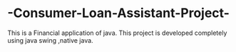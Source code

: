 # -Consumer-Loan-Assistant-Project-
This is a Financial application of java. This project is developed completely using java swing ,native java.
